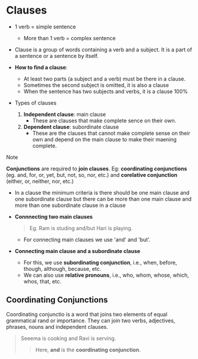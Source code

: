 # Clauses 
- 1 verb = simple sentence 
    - More than 1 verb = complex sentence 

- Clause is a group of words containing a verb and a subject. It is a part of a sentence or a sentence by itself. 

- **How to find a clause**: 
    - At least two parts (a subject and a verb) must be there in a clause. 
    - Sometimes the second subject is omitted, it is also a clause  
    - When the sentence has two subjects and verbs, it is a clause 100%

- Types of clauses 
    1. **Independent clause**: main clause 
        - These are clauses that make complete sence on their own. 
    2. **Dependent clause**: subordinate clause
        - These are the clauses that cannot make complete sense on their own and depend on the main clause to make their maening complete. 

> [!NOTE]
> **Conjunctions** are required to **join clauses**. 
> Eg: **coordinating conjunctions** (eg. and, for, or, yet, but, not, so, nor, etc.) and **corelative conjunction** (either, or, neither, nor, etc.)

- In a clause the minimum criteria is there should be one main clause and one subordinate clause but there can be more than one main clause and more than one subordinate clause in a clause

- **Connnecting two main clauses**
    > Eg. Ram is studing and/but Hari is playing. 
    - For connecting main clauses we use 'and' and 'but'.
- **Connecting main clause and a subordinate clause** 
    - For this, we use **subordinating conjunction**, i.e., when, before, though, although, because, etc.
    - We can also use **relative pronouns**, i.e., who, whom, whose, which, whos, that, etc.

## Coordinating Conjunctions 
Coordinating conjunctio is a word that joins two elements of equal grammatical rand or importance. They can join two verbs, adjectives, phrases, nouns and independent clauses. 

> Seeema is cooking and Ravi is serving. 
> > Here, **and** is the **coordinating conjunction**. 

